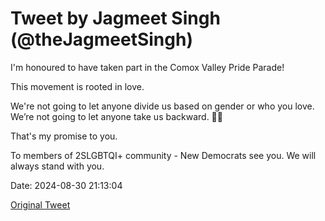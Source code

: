 # Tweet by Jagmeet Singh (@theJagmeetSingh)

I'm honoured to have taken part in the Comox Valley Pride Parade!

This movement is rooted in love.

We're not going to let anyone divide us based on gender or who you love.  We’re not going to let anyone take us backward. 🏳️‍🌈

That's my promise to you.

To members of 2SLGBTQI+ community - New Democrats see you. We will always stand with you.

Date: 2024-08-30 21:13:04

[Original Tweet](https://x.com/theJagmeetSingh/status/1829628425696657847)
